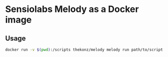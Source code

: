 # Sensiolabs Melody as a Docker image

## Usage

```bash
docker run -v $(pwd):/scripts thekonz/melody melody run path/to/script.php
```
